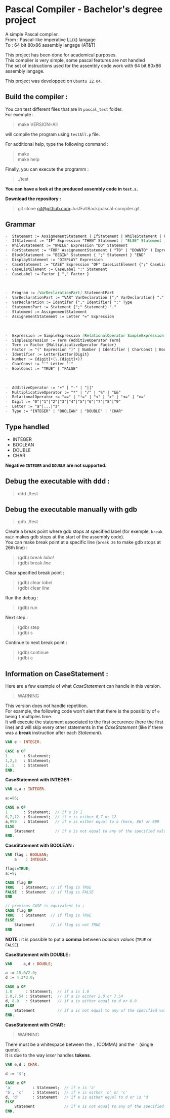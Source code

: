 # Pascal Compiler - Bachelor's degree project

A simple Pascal compiler.<br>
From : Pascal-like imperative LL(k) langage<br>
To : 64 bit 80x86 assembly langage (AT&T)

This project has been done for academical purposes.<br>
This compiler is very simple, some pascal features are not handled<br>
The set of instructions used for the assembly code work with 64 bit 80x86 assembly langage.

This project was developped on `Ubuntu 22.04`.

## Build the compiler :
You can test different files that are in `pascal_test` folder.<br>
For exemple :

> make VERSION=All

will compile the program using `testAll.p` file.

For additional help, type the following command :<br>
> make <br>
> make help

Finally, you can execute the programm : <br>
> ./test

**You can have a look at the produced assembly code in `test.s`.**

**Download the repository :**

> git clone git@github.com:JustFallBack/pascal-compiler.git

## Grammar

```md
-  Statement := AssignementStatement | IfStatement | WhileStatement | ForStatement | BlockStatement | DisplayStatement | CaseStatement
-  IfStatement := "IF" Expression "THEN" Statement [ "ELSE" Statement ]
-  WhileStatement := "WHILE" Expression "DO" Statement
-  ForStatement := "FOR" AssignementStatement ( "TO" | "DOWNTO" ) Expression "DO" Statement
-  BlockStatement := "BEGIN" Statement { ";" Statement } "END"
-  DisplayStatement := "DISPLAY" Expression
-  CaseStatement := "CASE" Expression "OF" CaseListElement {";" CaseListElement} ["ELSE" Statement] "END"
-  CaseListElement := CaseLabel ":" Statement
-  CaseLabel := Factor { "," Factor }
```
<br>

```md
-  Program := [VarDeclarationPart] StatementPart
-  VarDeclarationPart := "VAR" VarDeclaration {";" VarDeclaration} "."
-  VarDeclaration := Identifer {"," Identifier} ":" Type
-  StatementPart := Statement {";" Statement} "."
-  Statement := AssignementStatement
-  AssignementStatement := Letter "=" Expression
```

<br>

```md
-  Expression := SimpleExpression [RelationalOperator SimpleExpression]
-  SimpleExpression := Term {AdditiveOperator Term}
-  Term := Factor {MultiplicativeOperator Factor}
-  Factor := "(" Expression ")" | Number | Identifier | CharConst | BoolConst
-  Identifier := Letter{Letter|Digit}
-  Number := {digit}+(\.{digit}+)?
-  CharConst := "'" Letter "'"
-  BoolConst := "TRUE" | "FALSE"
```

<br>

```md
-  AdditiveOperator := "+" | "-" | "||"
-  MultiplicativeOperator := "*" | "/" | "%" | "&&"
-  RelationalOperator := "==" | "!=" | "<" | ">" | "<=" | ">="  
-  Digit := "0"|"1"|"2"|"3"|"4"|"5"|"6"|"7"|"8"|"9"
-  Letter := "a"|...|"z"
-  Type := "INTEGER" | "BOOLEAN" | "DOUBLE" | "CHAR"
```

## Type handled

- INTEGER
- BOOLEAN
- DOUBLE
- CHAR

**Negative `INTEGER` and `DOUBLE` are not supported.**<br>

## Debug the executable with ddd :

> ddd ./test

## Debug the executable manually with gdb 

> gdb ./test

Create a break point where gdb stops at specified label (for exemple, `break main` makes gdb stops at the start of the assembly code).<br>
You can make break point at a specific line (`break 26` to make gdb stops at 26th line) :
>(gdb) break _label_<br>
>(gdb) break _line_

Clear specified break point :
>(gdb) clear _label_<br>
>(gdb) clear _line_

Run the debug :
>(gdb) run

Next step :
>(gdb) step<br>
>(gdb) s

Continue to next break point :
>(gdb) continue<br>
>(gdb) c


## Information on CaseStatement :

Here are a few example of what *CaseStatement* can handle in this version.<br>

>WARNING<br>

This version does not handle repetition.<br>
For example, the following code won't alert that there is the possibilty of `e` being `1` multiples time.<br>
It will execute the statement associated to the first occurence (here the first line) and will skip every other statements in the *CaseStatement* (like if there was a **break** instruction after each *Statement*).<br>

```pascal
VAR e : INTEGER.

CASE e OF
1       : Statement;
1,2,3   : Statement;  
1..5    : Statement  
END.
```

**CaseStatement with INTEGER :**

```pascal
VAR e,a : INTEGER.

a:=86;

CASE e OF
1       : Statement;  // if e is 1
6,7,12  : Statement;  // if e is either 6,7 or 12
a,999   : Statement   // if e is either equal to a (here, 86) or 999
ELSE
    Statement         // if e is not equal to any of the specified value
END.
```
**CaseStatement with BOOLEAN :**

```pascal
VAR flag : BOOLEAN;
    a    : INTEGER.

flag:=TRUE;
a:=8;

CASE flag OF
TRUE   : Statement; // if flag is TRUE
FALSE  : Statement  // if flag is FALSE
END

// previous CASE is equivalent to ;
CASE flag OF
TRUE   : Statement  // if flag is TRUE
ELSE
    Statement       // if flag is not TRUE
END
```
**NOTE** : it is possible to put a **comma** between *boolean values* (`TRUE` or `FALSE`).

**CaseStatement with DOUBLE :**

```pascal
VAR     a,d : DOUBLE;

a := 15.0/2.0;
d := 4.2*2.0;

CASE a OF
1.0      : Statement;  // if a is 1.0
2.0,7.54 : Statement;  // if a is either 2.0 or 7.54
d, 8.0   : Statement   // if a is either equal to d or 8.0
ELSE
    Statement          // if a is not equal to any of the specified value
END.
```

**CaseStatement with CHAR :**

>WARNING<br>

There must be a whitespace between the `,` (COMMA) and the `'` (single quote).<br>
It is due to the way *lexer* handles **tokens**.<br>

```pascal
VAR e,d : CHAR.

d := '$';

CASE e OF
'a'         : Statement;  // if e is 'a'
'b', 'c'    : Statement;  // if e is either 'b' or 'c'
d, 'd'      : Statement   // if e is either equal to d or is 'd'
ELSE
    Statement             // if e is not equal to any of the specified value
END.
```
